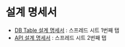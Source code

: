 # 설계 명세서 

- [DB Table 설계 명세서](https://docs.google.com/spreadsheets/d/1HTGN6qN9AbIlGnuP0hSJNA85OsXZ_TTRToFvmg2bT7g/edit#gid=301336039) : 스프레드 시트 1번째 탭 
- [API 설계 명세서](https://docs.google.com/spreadsheets/d/1HTGN6qN9AbIlGnuP0hSJNA85OsXZ_TTRToFvmg2bT7g/edit#gid=301336039) : 스프레드 시트 2번째 탭
